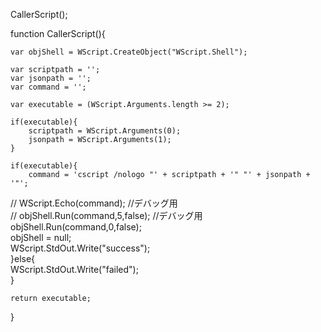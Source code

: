 CallerScript();    function CallerScript(){    	var objShell = WScript.CreateObject("WScript.Shell");    	var scriptpath = '';  	var jsonpath = '';  	var command = '';    	var executable = (WScript.Arguments.length >= 2);    	if(executable){  		scriptpath = WScript.Arguments(0);  		jsonpath = WScript.Arguments(1);  	}    	if(executable){  	    command = 'cscript /nologo "' + scriptpath + '" "' + jsonpath + '"';  //    	WScript.Echo(command); //デバッグ用  //	   	objShell.Run(command,5,false); //デバッグ用  		objShell.Run(command,0,false);  		objShell = null;  		WScript.StdOut.Write("success");  	}else{  		WScript.StdOut.Write("failed");  	}    	return executable;    }